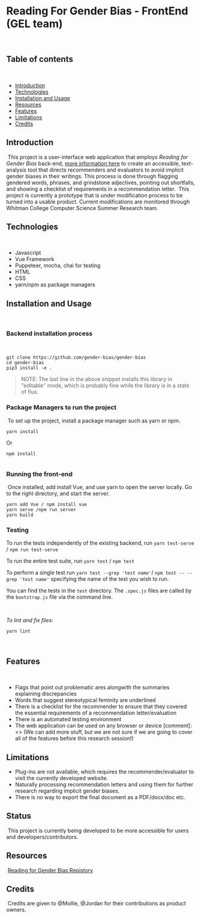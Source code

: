 # Reading For Gender Bias - FrontEnd (GEL team)
​
## Table of contents 
​
* [Introduction](#Introduction)
* [Technologies](#Technologies)
* [Installation and Usage](#Installation)
* [Resources](#Resources)
* [Features](#Features)
* [Limitations](#Limitations)
* [Credits](#Credits)
​
## Introduction
​
This project is a user-interface web application that employs *Reading for Gender Bias* back-end, [more information here](https://github.com/glam-lab/gender-bias) to create an accessible, text-analysis tool that directs recommenders and evaluators to avoid implicit gender biases in their writings. This process is done through flagging gendered words, phrases, and grindstone adjectives, pointing out shortfalls, and showing a checklist of requirements in a recommendation letter.
​
This project is currently a prototype that is under modification process to be turned into a usable product. Current modifications are monitored through Whitman College Computer Science Summer Research team.
​
## Technologies
​
* Javascript
* Vue Framework
* Puppeteer, mocha, chai for testing
* HTML
* CSS
* yarn/npm as package managers
​
## Installation and Usage
​
### Backend installation process
​
```
git clone https://github.com/gender-bias/gender-bias
cd gender-bias
pip3 install -e .
```
> NOTE: The last line in the above snippet installs this library in "editable" mode, which is probably fine while the library is in a state of flux.
​
### Package Managers to run the project
​
To set up the project, install a package manager such as yarn or npm.
```
yarn install
```
Or 

```
npm install
​
``` 
### Running the front-end 
​
Once installed, add install Vue, and use yarn to open the server locally. Go to the right directory, and start the server. 
​
```
yarn add Vue / npm install vue
yarn serve /npm run server
yarn build
```


### Testing

To run the tests independently of the existing backend, run `yarn test-serve` / `npm run test-serve`

To run the entire test suite, run `yarn test` / `npm test`

To perform a single test run `yarn test --grep 'test name'`/ `npm test -- --grep 'test name'` specifying the name of the test you wish to run.

​You can find the tests in the `test` directory. The `.spec.js` files are called by the `bootstrap.js` file via the command line. 


​

*To lint and fix files*:
​
```
yarn lint
```
​
​
## Features
​
* Flags that point out problematic ares alongwith the summaries explaining discrepancies
* Words that suggest stereotypical feminity are underlined
* There is a checklist for the recommender to ensure that they covered the essential requirements of a recommendation letter/evaluation
* There is an automated testing environment
* The web application can be used on any browser or device
[comment]: <> (We can add more stuff, but we are not sure if we are going to cover all of the features before this research session!)
​
​
## Limitations
* Plug-ins are not available, which requires the recommender/evaluator to visit the currently developed website. 
* Naturally processing recommendation letters and using them for further research regarding implicit gender biases. 
* There is no way to export the final document as a PDF/docx/doc etc.

## Status
​
This project is currently being developed to be more accessible for users and developers/contributors. 
​
## Resources
​
[Reading for Gender Bias Repistory](https://github.com/glam-lab/gender-bias#reading-for-gender-bias) 
​
## Credits
​
Credits are given to @Mollie, @Jordan for their contributions as product owners.
